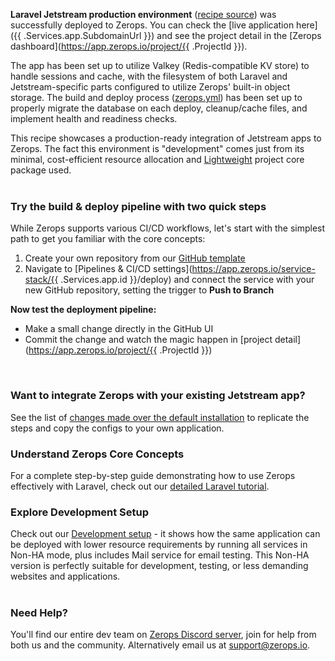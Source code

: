 [//]: # (Your Zerops recipe {{ .Recipe.Name }} is live! What next?)

**Laravel Jetstream production environment** ([recipe source](https://github.com/zeropsio/recipe-laravel-jetstream)) was successfully deployed to Zerops. You can check the [live application here]({{ .Services.app.SubdomainUrl }}) and see the project detail in the [Zerops dashboard](https://app.zerops.io/project/{{ .ProjectId }}).

The app has been set up to utilize Valkey (Redis-compatible KV store) to handle sessions and cache, with the filesystem of both Laravel and Jetstream-specific parts configured to utilize Zerops' built-in object storage. The build and deploy process ([zerops.yml](https://github.com/zeropsio/recipe-laravel-jetstream/blob/main/zerops.yml)) has been set up to properly migrate the database on each deploy, cleanup/cache files, and implement health and readiness checks.

This recipe showcases a production-ready integration of Jetstream apps to Zerops. The fact this environment is "development" comes just from its minimal, cost-efficient resource allocation and [Lightweight](https://docs.zerops.io/features/pricing#understanding-projects) project core package used.
<br/><br/>

### Try the build & deploy pipeline with two quick steps
While Zerops supports various CI/CD workflows, let's start with the simplest path to get you familiar with the core concepts:

1. Create your own repository from our [GitHub template](https://github.com/zeropsio/recipe-laravel-jetstream)
2. Navigate to [Pipelines & CI/CD settings](https://app.zerops.io/service-stack/{{ .Services.app.id }}/deploy) and connect the service with your new GitHub repository, setting the trigger to **Push to Branch**

**Now test the deployment pipeline:**
- Make a small change directly in the GitHub UI
- Commit the change and watch the magic happen in [project detail](https://app.zerops.io/project/{{ .ProjectId }})

<br/>

### Want to integrate Zerops with your existing Jetstream app?
See the list of [changes made over the default installation](https://github.com/zeropsio/recipe-laravel-jetstream/blob/main/README.md#changes-made-over-the-default-installation) to replicate the steps and copy the configs to your own application.

### Understand Zerops Core Concepts
For a complete step-by-step guide demonstrating how to use Zerops effectively with Laravel, check out our [detailed Laravel tutorial](https://docs.zerops.io/frameworks/laravel/introduction).

### Explore Development Setup
Check out our [Development setup](https://app.zerops.io/recipe/laravel-jetstream-devel) - it shows how the same application can be deployed with lower resource requirements by running all services in Non-HA mode, plus includes Mail service for email testing. This Non-HA version is perfectly suitable for development, testing, or less demanding websites and applications.
<br /><br />
### Need Help?
You'll find our entire dev team on [Zerops Discord server](https://discord.gg/zeropsio), join for help from both us and the community. Alternatively email us at support@zerops.io.